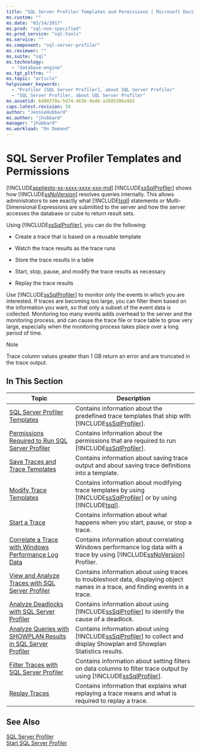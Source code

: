 ```yaml
---
title: "SQL Server Profiler Templates and Permissions | Microsoft Docs"
ms.custom: ""
ms.date: "03/14/2017"
ms.prod: "sql-non-specified"
ms.prod_service: "sql-tools"
ms.service: ""
ms.component: "sql-server-profiler"
ms.reviewer: ""
ms.suite: "sql"
ms.technology: 
  - "database-engine"
ms.tgt_pltfrm: ""
ms.topic: "article"
helpviewer_keywords: 
  - "Profiler [SQL Server Profiler], about SQL Server Profiler"
  - "SQL Server Profiler, about SQL Server Profiler"
ms.assetid: 6d00378a-5d74-463b-9ed6-a2685306a9d2
caps.latest.revision: 34
author: "JennieHubbard"
ms.author: "jhubbard"
manager: "jhubbard"
ms.workload: "On Demand"
---
```

# SQL Server Profiler Templates and Permissions
[!INCLUDE[appliesto-ss-xxxx-xxxx-xxx-md](../../includes/appliesto-ss-xxxx-xxxx-xxx-md.md)]
  [!INCLUDE[ssSqlProfiler](../../includes/sssqlprofiler-md.md)] shows how [!INCLUDE[ssNoVersion](../../includes/ssnoversion-md.md)] resolves queries internally. This allows administrators to see exactly what [!INCLUDE[tsql](../../includes/tsql-md.md)] statements or Multi-Dimensional Expressions are submitted to the server and how the server accesses the database or cube to return result sets.  
  
 Using [!INCLUDE[ssSqlProfiler](../../includes/sssqlprofiler-md.md)], you can do the following:  
  
-   Create a trace that is based on a reusable template  
  
-   Watch the trace results as the trace runs  
  
-   Store the trace results in a table  
  
-   Start, stop, pause, and modify the trace results as necessary  
  
-   Replay the trace results  
  
 Use [!INCLUDE[ssSqlProfiler](../../includes/sssqlprofiler-md.md)] to monitor only the events in which you are interested. If traces are becoming too large, you can filter them based on the information you want, so that only a subset of the event data is collected. Monitoring too many events adds overhead to the server and the monitoring process, and can cause the trace file or trace table to grow very large, especially when the monitoring process takes place over a long period of time.  
  
> [!NOTE]  
>  Trace column values greater than 1 GB return an error and are truncated in the trace output.  
  
## In This Section  
  
|Topic|Description|  
|-----------|-----------------|  
|[SQL Server Profiler Templates](../../tools/sql-server-profiler/sql-server-profiler-templates.md)|Contains information about the predefined trace templates that ship with [!INCLUDE[ssSqlProfiler](../../includes/sssqlprofiler-md.md)].|  
|[Permissions Required to Run SQL Server Profiler](../../tools/sql-server-profiler/permissions-required-to-run-sql-server-profiler.md)|Contains information about the permissions that are required to run [!INCLUDE[ssSqlProfiler](../../includes/sssqlprofiler-md.md)].|  
|[Save Traces and Trace Templates](../../tools/sql-server-profiler/save-traces-and-trace-templates.md)|Contains information about saving trace output and about saving trace definitions into a template.|  
|[Modify Trace Templates](../../tools/sql-server-profiler/modify-trace-templates.md)|Contains information about modifying trace templates by using [!INCLUDE[ssSqlProfiler](../../includes/sssqlprofiler-md.md)] or by using [!INCLUDE[tsql](../../includes/tsql-md.md)].|  
|[Start a Trace](../../tools/sql-server-profiler/start-a-trace.md)|Contains information about what happens when you start, pause, or stop a trace.|  
|[Correlate a Trace with Windows Performance Log Data](../../tools/sql-server-profiler/correlate-a-trace-with-windows-performance-log-data.md)|Contains information about correlating Windows performance log data with a trace by using [!INCLUDE[ssNoVersion](../../includes/ssnoversion-md.md)] Profiler.|  
|[View and Analyze Traces with SQL Server Profiler](../../tools/sql-server-profiler/view-and-analyze-traces-with-sql-server-profiler.md)|Contains information about using traces to troubleshoot data, displaying object names in a trace, and finding events in a trace.|  
|[Analyze Deadlocks with SQL Server Profiler](../../tools/sql-server-profiler/analyze-deadlocks-with-sql-server-profiler.md)|Contains information about using [!INCLUDE[ssSqlProfiler](../../includes/sssqlprofiler-md.md)] to identify the cause of a deadlock.|  
|[Analyze Queries with SHOWPLAN Results in SQL Server Profiler](../../tools/sql-server-profiler/analyze-queries-with-showplan-results-in-sql-server-profiler.md)|Contains information about using [!INCLUDE[ssSqlProfiler](../../includes/sssqlprofiler-md.md)] to collect and display Showplan and Showplan Statistics results.|  
|[Filter Traces with SQL Server Profiler](../../tools/sql-server-profiler/filter-traces-with-sql-server-profiler.md)|Contains information about setting filters on data columns to filter trace output by using [!INCLUDE[ssSqlProfiler](../../includes/sssqlprofiler-md.md)].|  
|[Replay Traces](../../tools/sql-server-profiler/replay-traces.md)|Contains information that explains what replaying a trace means and what is required to replay a trace.|  
  
## See Also  
 [SQL Server Profiler](../../tools/sql-server-profiler/sql-server-profiler.md)   
 [Start SQL Server Profiler](../../tools/sql-server-profiler/start-sql-server-profiler.md)  
  
  
